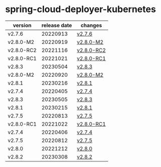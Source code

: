 # spring-cloud-deployer-kubernetes	


|version|release date|changes|
|---|---|---|
|v2.7.6|20220913|[v2.7.6](./v2.7.6-20220913.md)|
|v2.8.0-M2|20220919|[v2.8.0-M2](./v2.8.0-M2-20220919.md)|
|v2.8.0-RC2|20221116|[v2.8.0-RC2](./v2.8.0-RC2-20221116.md)|
|v2.8.0-RC1|20221021|[v2.8.0-RC1](./v2.8.0-RC1-20221021.md)|
|v2.8.3|20230504|[v2.8.3](./v2.8.3-20230504.md)|
|v2.8.0-M2|20220920|[v2.8.0-M2](./v2.8.0-M2-20220920.md)|
|v2.8.1|20230216|[v2.8.1](./v2.8.1-20230216.md)|
|v2.7.4|20220405|[v2.7.4](./v2.7.4-20220405.md)|
|v2.8.3|20230505|[v2.8.3](./v2.8.3-20230505.md)|
|v2.8.1|20230215|[v2.8.1](./v2.8.1-20230215.md)|
|v2.7.5|20220813|[v2.7.5](./v2.7.5-20220813.md)|
|v2.8.0-RC1|20221022|[v2.8.0-RC1](./v2.8.0-RC1-20221022.md)|
|v2.7.4|20220406|[v2.7.4](./v2.7.4-20220406.md)|
|v2.7.5|20220812|[v2.7.5](./v2.7.5-20220812.md)|
|v2.8.0|20221212|[v2.8.0](./v2.8.0-20221212.md)|
|v2.8.2|20230308|[v2.8.2](./v2.8.2-20230308.md)|
